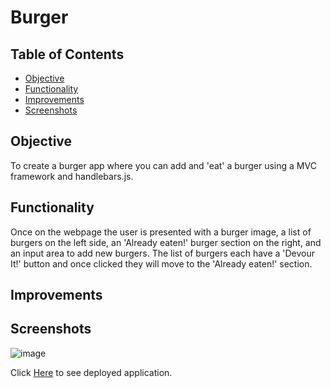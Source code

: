 # Burger

## Table of Contents

- [Objective](#Objective)
- [Functionality](#Functionality)
- [Improvements](#Improvements)
- [Screenshots](#Screenshots)

## Objective 

To create a burger app where you can add and 'eat' a burger using a MVC framework and handlebars.js.

## Functionality

Once on the webpage the user is presented with a burger image, a list of burgers on the left side, an 'Already eaten!' burger section on the right, and an input area to add new burgers. The list of burgers each have a 'Devour It!' button and once clicked they will move to the 'Already eaten!' section.

## Improvements



## Screenshots

![image](https://user-images.githubusercontent.com/69565347/99767349-c2c4ef00-2ab7-11eb-8180-f08ff99174d4.png)


Click [Here](https://pure-atoll-57383.herokuapp.com/) to see deployed application.